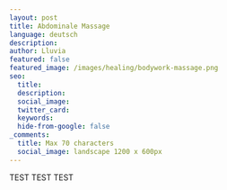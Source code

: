 ```yaml
---
layout: post
title: Abdominale Massage
language: deutsch
description:
author: Lluvia
featured: false
featured_image: /images/healing/bodywork-massage.png
seo:
  title:
  description:
  social_image:
  twitter_card:
  keywords:
  hide-from-google: false
_comments:
  title: Max 70 characters
  social_image: landscape 1200 x 600px
---
```

TEST TEST TEST